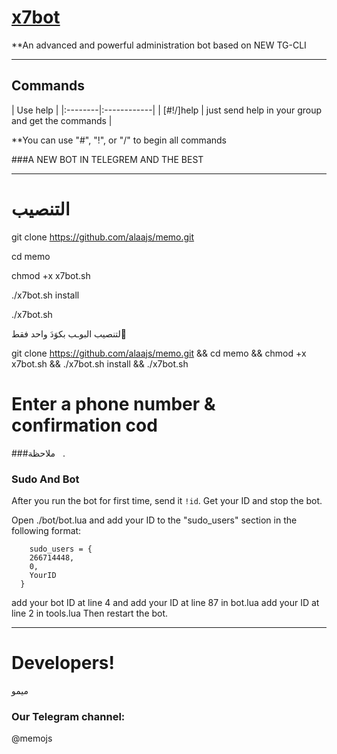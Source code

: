 # [x7bot](https://telegram.me/bothu)

**An advanced and powerful administration bot based on NEW TG-CLI


* * *

## Commands

| Use help |
|:--------|:------------|
| [#!/]help | just send help in your group and get the commands |

**You can use "#", "!", or "/" to begin all commands


###A NEW BOT IN TELEGREM AND THE BEST
* * *

# التنصيب

git clone https://github.com/alaajs/memo.git

cd memo

chmod +x x7bot.sh

./x7bot.sh install

./x7bot.sh

لتنصيب البوـب بكوَدَ واحد فقط َ

git clone https://github.com/alaajs/memo.git && cd memo && chmod +x x7bot.sh && ./x7bot.sh install && ./x7bot.sh

# Enter a phone number & confirmation cod

###ملاحظة   . 
### Sudo And Bot
After you run the bot for first time, send it `!id`. Get your ID and stop the bot.

Open ./bot/bot.lua and add your ID to the "sudo_users" section in the following format:
```
    sudo_users = {
    266714448,
    0,
    YourID
  }
```
add your bot ID at line 4 and add your ID at line 87 in bot.lua
add your ID at line 2 in tools.lua
Then restart the bot.

* * *

# Developers!

ميمو

### Our Telegram channel:

@memojs
